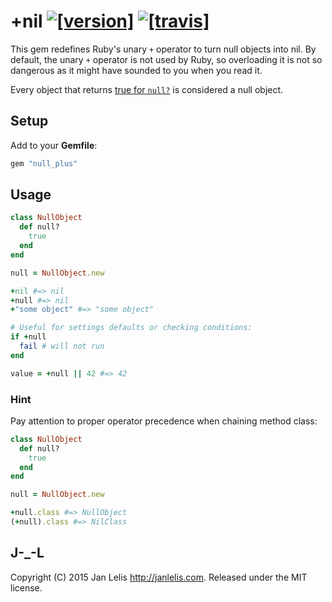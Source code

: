 # +nil [![[version]](https://badge.fury.io/rb/null_plus.svg)](http://badge.fury.io/rb/null_plus)  [![[travis]](https://travis-ci.org/janlelis/null_plus.png)](https://travis-ci.org/janlelis/null_plus)

This gem redefines Ruby's unary `+` operator to turn null objects into nil. By default, the unary `+` operator is not used by Ruby, so overloading it is not so dangerous as it might have sounded to you when you read it.

Every object that returns [true for `null?`](https://github.com/janlelis/null_question) is considered a null object.


## Setup

Add to your **Gemfile**:

```ruby
gem "null_plus"
```


## Usage

```ruby
class NullObject
  def null?
    true
  end 
end

null = NullObject.new

+nil #=> nil 
+null #=> nil
+"some object" #=> "some object"

# Useful for settings defaults or checking conditions:
if +null
  fail # will not run
end

value = +null || 42 #=> 42

```

### Hint

Pay attention to proper operator precedence when chaining method class:

```ruby
class NullObject
  def null?
    true
  end
end

null = NullObject.new

+null.class #=> NullObject
(+null).class #=> NilClass
```

## J-_-L

Copyright (C) 2015 Jan Lelis <http://janlelis.com>. Released under the MIT license.
